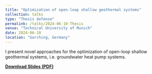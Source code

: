 ```yaml
---
title: "Optimization of open-loop shallow geothermal systems"
collection: talks
type: "Thesis defense"
permalink: /talks/2024-06-10-Thesis
venue: "Technical University of Munich"
date: 2024-06-10
location: "Garching, Germany"
---
```


I present novel approaches for the optimization of open-loop shallow geothermal systems, i.e. groundwater heat pump systems.

[**Download Slides (PDF)**](/files/PhD_defense_Halilovic_slides.pdf)
